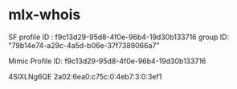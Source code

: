 # mlx-whois
SF
profile ID : f9c13d29-95d8-4f0e-96b4-19d30b133716
group ID: "79b14e74-a29c-4a5d-b06e-37f7389066a7"

Mimic
Profile ID: f9c13d29-95d8-4f0e-96b4-19d30b133716

4SIXLNg6QE
2a02:6ea0:c75c:0:4eb7:3:0:3ef1
